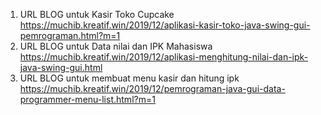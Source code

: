1. URL BLOG untuk Kasir Toko Cupcake 
https://muchib.kreatif.win/2019/12/aplikasi-kasir-toko-java-swing-gui-pemrograman.html?m=1
2. URL BLOG untuk Data nilai dan IPK Mahasiswa
https://muchib.kreatif.win/2019/12/aplikasi-menghitung-nilai-dan-ipk-java-swing-gui.html
3. URL BLOG untuk membuat menu kasir dan hitung ipk
https://muchib.kreatif.win/2019/12/pemrograman-java-gui-data-programmer-menu-list.html?m=1 
